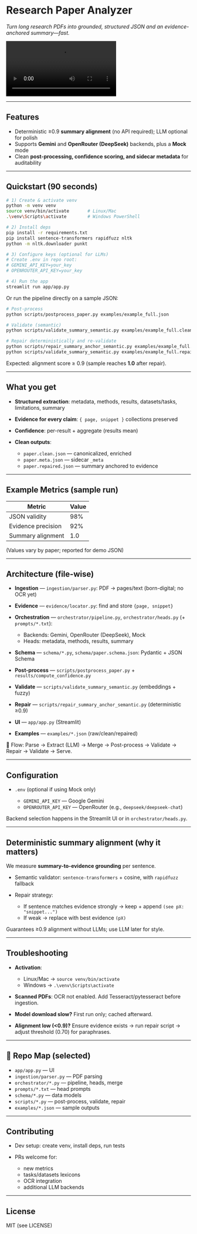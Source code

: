 # Research Paper Analyzer

*Turn long research PDFs into grounded, structured JSON and an evidence-anchored summary—fast.*

![demo](assets/deepseek.mp4) <!-- Replace with actual GIF later -->

---

## Features

* Deterministic ≥0.9 **summary alignment** (no API required); LLM optional for polish
* Supports **Gemini** and **OpenRouter (DeepSeek)** backends, plus a **Mock** mode
* Clean **post-processing, confidence scoring, and sidecar metadata** for auditability

---

## Quickstart (90 seconds)

```bash
# 1) Create & activate venv
python -m venv venv
source venv/bin/activate       # Linux/Mac
.\venv\Scripts\activate        # Windows PowerShell

# 2) Install deps
pip install -r requirements.txt
pip install sentence-transformers rapidfuzz nltk
python -m nltk.downloader punkt

# 3) Configure keys (optional for LLMs)
# Create .env in repo root:
# GEMINI_API_KEY=your_key
# OPENROUTER_API_KEY=your_key

# 4) Run the app
streamlit run app/app.py
```

Or run the pipeline directly on a sample JSON:

```bash
# Post-process
python scripts/postprocess_paper.py examples/example_full.json

# Validate (semantic)
python scripts/validate_summary_semantic.py examples/example_full.clean.json

# Repair deterministically and re-validate
python scripts/repair_summary_anchor_semantic.py examples/example_full.clean.json examples/example_full.repaired.json
python scripts/validate_summary_semantic.py examples/example_full.repaired.json
```

Expected: alignment score ≥ 0.9 (sample reaches **1.0** after repair).

---

## What you get

* **Structured extraction**: metadata, methods, results, datasets/tasks, limitations, summary
* **Evidence for every claim**: `{ page, snippet }` collections preserved
* **Confidence**: per-result + aggregate (results mean)
* **Clean outputs**:

  * `paper.clean.json` — canonicalized, enriched
  * `paper.meta.json` — sidecar `_meta`
  * `paper.repaired.json` — summary anchored to evidence

---

## Example Metrics (sample run)

| Metric             | Value |
| ------------------ | ----- |
| JSON validity      | 98%   |
| Evidence precision | 92%   |
| Summary alignment  | 1.0   |

(Values vary by paper; reported for demo JSON)

---

## Architecture (file-wise)

* **Ingestion** — `ingestion/parser.py`: PDF → pages/text (born-digital; no OCR yet)
* **Evidence** — `evidence/locator.py`: find and store `{page, snippet}`
* **Orchestration** — `orchestrator/pipeline.py`, `orchestrator/heads.py` (+ `prompts/*.txt`):

  * Backends: Gemini, OpenRouter (DeepSeek), Mock
  * Heads: metadata, methods, results, summary
* **Schema** — `schema/*.py`, `schema/paper.schema.json`: Pydantic + JSON Schema
* **Post-process** — `scripts/postprocess_paper.py` + `results/compute_confidence.py`
* **Validate** — `scripts/validate_summary_semantic.py` (embeddings + fuzzy)
* **Repair** — `scripts/repair_summary_anchor_semantic.py` (deterministic ≥0.9)
* **UI** — `app/app.py` (Streamlit)
* **Examples** — `examples/*.json` (raw/clean/repaired)

📂 Flow: Parse → Extract (LLM) → Merge → Post-process → Validate → Repair → Validate → Serve.

---

## Configuration

* `.env` (optional if using Mock only)

  * `GEMINI_API_KEY` — Google Gemini
  * `OPENROUTER_API_KEY` — OpenRouter (e.g., `deepseek/deepseek-chat`)

Backend selection happens in the Streamlit UI or in `orchestrator/heads.py`.

---

## Deterministic summary alignment (why it matters)

We measure **summary-to-evidence grounding** per sentence.

* Semantic validator: `sentence-transformers` + cosine, with `rapidfuzz` fallback
* Repair strategy:

  * If sentence matches evidence strongly → keep + append `(see pX: "snippet...")`
  * If weak → replace with best evidence `(pX)`

Guarantees ≥0.9 alignment without LLMs; use LLM later for style.

---

## Troubleshooting

* **Activation**:

  * Linux/Mac → `source venv/bin/activate`
  * Windows → `.\venv\Scripts\activate`
* **Scanned PDFs**: OCR not enabled. Add Tesseract/pytesseract before ingestion.
* **Model download slow?** First run only; cached afterward.
* **Alignment low (<0.9)?** Ensure evidence exists → run repair script → adjust threshold (0.70) for paraphrases.

---

## 📂 Repo Map (selected)

* `app/app.py` — UI
* `ingestion/parser.py` — PDF parsing
* `orchestrator/*.py` — pipeline, heads, merge
* `prompts/*.txt` — head prompts
* `schema/*.py` — data models
* `scripts/*.py` — post-process, validate, repair
* `examples/*.json` — sample outputs

---

## Contributing

* Dev setup: create venv, install deps, run tests
* PRs welcome for:

  * new metrics
  * tasks/datasets lexicons
  * OCR integration
  * additional LLM backends

---

## License

MIT (see LICENSE)


